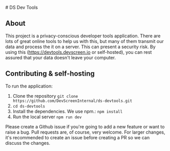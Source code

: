 # DS Dev Tools

## About

This project is a privacy-conscious developer tools application. There are lots of great online tools to help us with this, but many of them transmit our data and process the it on a server. This can present a security risk. By using this (https://devtools.devscreen.io or self-hosted), you can rest assured that your data doesn't leave your computer.

## Contributing & self-hosting

To run the application:

1. Clone the repository `git clone https://github.com/DevScreenInternal/ds-devtools.git`
1. `cd ds-devtools`
1. Install the dependencies. We use npm.: `npm install`
1. Run the local server `npm run dev`

Please create a Github issue if you're going to add a new feature or want to raise a bug. Pull requests are, of course, very welcome. For larger changes, it's recommended to create an issue before creating a PR so we can discuss the changes.
